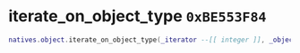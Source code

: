 # iterate_on_object_type `0xBE553F84`

```lua
natives.object.iterate_on_object_type(_iterator --[[ integer ]], _objectType --[[ number ]])
```